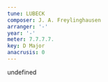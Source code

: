 ```yaml
---
tune: LUBECK
composer: J. A. Freylinghausen
arranger: '-'
year: '-'
meter: 7.7.7.7.
key: D Major
anacrusis: 0
---
```

undefined